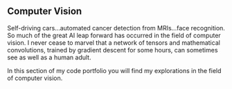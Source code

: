 ## Computer Vision
Self-driving cars...automated cancer detection from MRIs...face recognition. So much of the great AI leap forward has occurred in the field of computer vision. I never cease to marvel that a network of tensors and mathematical convolutions, trained by gradient descent for some hours, can sometimes see as well as a human adult.

In this section of my code portfolio you will find my explorations in the field of computer vision.
